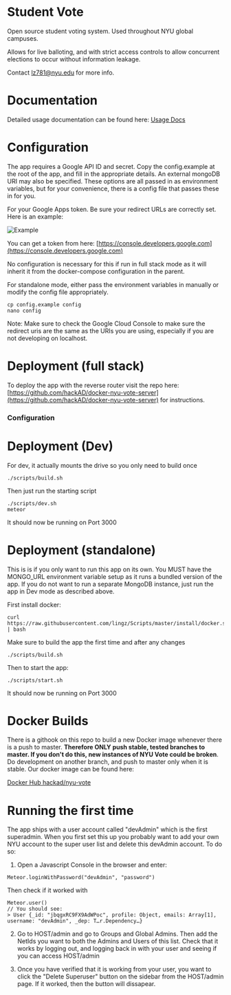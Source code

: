 Student Vote
=====================

Open source student voting system.
Used throughout NYU global campuses.

Allows for live balloting, and with strict access controls to
allow concurrent elections to occur without information leakage.

Contact lz781@nyu.edu for more info.

Documentation
============

Detailed usage documentation can be found here:
[Usage Docs](https://docs.google.com/document/d/18qsoORoz7B6R_f45JJMU8bvnA1ux5EhjHrnW2LpV8sQ/edit?usp=sharing)

Configuration
=============

The app requires a Google API ID and secret. Copy the config.example
at the root of the app, and fill in the appropriate details. An external
mongoDB URI may also be specified. These options are all passed in as
environment variables, but for your convenience, there is a config file
that passes these in for you.

For your Google Apps token. Be sure your redirect URLs are correctly set.
Here is an example:

![Example](http://i.imgur.com/njeMN9w.png)

You can get a token from here:
[https://console.developers.google.com](https://console.developers.google.com)

No configuration is necessary for this if run in full stack mode as it
will inherit it from the docker-compose configuration in the parent.

For standalone mode, either pass the environment variables in manually
or modify the config file appropriately.

```
cp config.example config
nano config
```

Note: Make sure to check the Google Cloud Console to make sure the
redirect uris are the same as the URIs you are using, especially if
you are not developing on localhost.

Deployment (full stack)
=========

To deploy the app with the reverse router visit the repo here:
[https://github.com/hackAD/docker-nyu-vote-server](https://github.com/hackAD/docker-nyu-vote-server)
for instructions.

### Configuration

Deployment (Dev)
==========

For dev, it actually mounts the drive so you only need to build once

```
./scripts/build.sh
```

Then just run the starting script

```
./scripts/dev.sh
meteor
```

It should now be running on Port 3000

Deployment (standalone)
==========

This is is if you only want to run this app on its own. You MUST have 
the MONGO_URL environment variable setup as it runs a bundled version 
of the app. If you do not want to run a separate MongoDB instance, just
run the app in Dev mode as described above.


First install docker:
```
curl https://raw.githubusercontent.com/lingz/Scripts/master/install/docker.sh | bash
```

Make sure to build the app the first time and after any changes

```
./scripts/build.sh
```

Then to start the app:
```
./scripts/start.sh
```

It should now be running on Port 3000

Docker Builds
============

There is a githook on this repo to build a new Docker image whenever there is
a push to master. **Therefore ONLY push stable, tested branches to master. If you
don't do this, new instances of NYU Vote could be broken**. Do development on
another branch, and push to master only when it is stable. Our docker image
can be found here:

[Docker Hub hackad/nyu-vote](https://hub.docker.com/r/hackad/nyu-vote/)

Running the first time
======================

The app ships with a user account called "devAdmin" which is the first superadmin.
When you first set this up you probably want to add your own NYU account to the
super user list and delete this devAdmin account. To do so:

1. Open a Javascript Console in the browser and enter:

```
Meteor.loginWithPassword("devAdmin", "password")
```

Then check if it worked with

```
Meteor.user()
// You should see:
> User {_id: "jbqgxRC9FX9AdWPoc", profile: Object, emails: Array[1], username: "devAdmin", _dep: T…r.Dependency…}
```

2. Go to HOST/admin and go to Groups and Global Admins. Then
add the NetIds you want to both the Admins and Users of this list.
Check that it works by logging out, and logging back in with your
user and seeing if you can access HOST/admin

3. Once you have verified that it is working from your user, you want to
click the "Delete Superuser" button on the sidebar from the
HOST/admin page. If it worked, then the button will dissapear.
